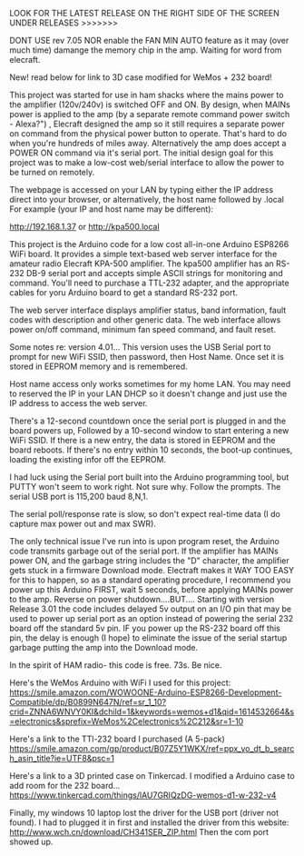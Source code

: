  LOOK FOR THE LATEST RELEASE ON THE RIGHT SIDE OF THE SCREEN UNDER RELEASES >>>>>>>
 
 DONT USE rev 7.05 NOR enable the FAN MIN AUTO feature as it may (over much time) damange the memory chip in the amp. Waiting for word from elecraft.
  
 New! read below for link to 3D case modified for WeMos + 232 board!

This project was started for use in ham shacks where the mains power to the amplifier (120v/240v) is switched OFF and ON. By design, when MAINs power is applied to the amp (by a separate remote command power switch - Alexa?") , Elecraft designed the amp so it still requires a separate power on command from the physical power button to operate. That's hard to do when you're hundreds of miles away. Alternatively the amp does accept a POWER ON command via it's serial port. The initial design goal for this project was  to make a low-cost web/serial interface to allow the power to be turned on remotely.

The webpage is accessed on your LAN by typing either the IP address direct into your browser, or alternatively, the host name followed by .local   
For example (your IP and host name may be different):

http://192.168.1.37
or 
http://kpa500.local 

This project is the Arduino code for a low cost all-in-one Arduino ESP8266 WiFi board. It provides a simple text-based web server interface for the amateur radio Elecraft KPA-500 amplifier. The kpa500  amplifier has an RS-232 DB-9 serial port and accepts simple ASCII strings for monitoring and command. You'll need to purchase a TTL-232 adapter, and the appropriate cables for yoru Arduino board to get a standard RS-232 port.

The web server interface displays amplifier status, band information, fault codes with description and other generic data. The web interface allows power on/off command, minimum fan speed command, and fault reset.

Some notes re: version 4.01...
This version uses the USB Serial port to prompt for new WiFi SSID, then password, then Host Name. Once set it is stored in EEPROM memory and is remembered.

Host name access only works sometimes for my home LAN. You may need to reserved the IP in your LAN DHCP so it doesn't change
and just use the IP address to access the web server.

There's a 12-second countdown once the serial port is plugged in and the board powers up, 
Followed by a  10-second window to start entering a new WiFi SSID. 
If there is a new entry, the data is stored in EEPROM and the board reboots.
If there's no entry within 10 seconds, the boot-up continues, loading the existing infor off the EEPROM.

I had luck using the Serial port built into the Arduino programming tool, but PUTTY won't seem to work right. Not sure why.
Follow the prompts. The serial USB port is 115,200 baud 8,N,1.

The serial poll/response rate is slow, so don't expect real-time data (I do capture max power out and max SWR).

The only technical issue I've run into is upon program reset, the Arduino code transmits garbage out of the serial port. If the amplifier has MAINs power ON, and the garbage string includes the "D" character, the amplifier gets stuck in a firmware Download mode. Electraft makes it WAY TOO EASY for this to happen, so as a standard operating procedure, I recommend you power up this Arduino FIRST, wait 5 seconds, before applying MAINs power to the amp. Reverse on power shutdown....BUT....
Starting with version Release 3.01 the code includes delayed 5v output on an I/O pin that may be used to power up serial port as an option instead of powering the serial 232 board off the standard 5v pin. IF you power up the RS-232 board off this pin, the delay is enough (I hope) to eliminate the issue of the serial startup garbage putting the amp into the Download mode. 

In the spirit of HAM radio- this code is free. 73s. Be nice.

Here's the WeMos Arduino with WiFi I used for this project:
https://smile.amazon.com/WOWOONE-Arduino-ESP8266-Development-Compatible/dp/B0899N647N/ref=sr_1_10?crid=ZNNA6WNVY0KI&dchild=1&keywords=wemos+d1&qid=1614532664&s=electronics&sprefix=WeMos%2Celectronics%2C212&sr=1-10

Here's a link to the TTl-232 board I purchased (A 5-pack) 
https://smile.amazon.com/gp/product/B07Z5Y1WKX/ref=ppx_yo_dt_b_search_asin_title?ie=UTF8&psc=1

Here's a link to a 3D printed case on Tinkercad. I modified a Arduino case to add room for the 232 board... https://www.tinkercad.com/things/lAU7GRIQzDG-wemos-d1-w-232-v4

Finally, my windows 10 laptop lost the driver for the USB port (driver not found). I had to plugged it in first and installed the driver from this website:
http://www.wch.cn/download/CH341SER_ZIP.html
Then the com port showed up.

